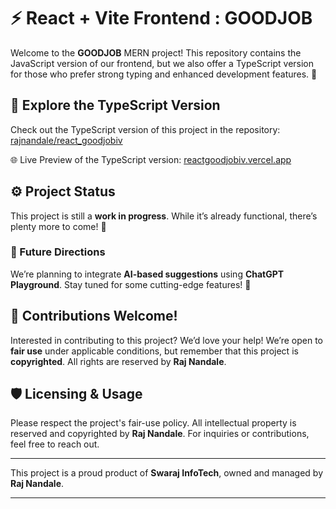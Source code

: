 # ⚡ React + Vite Frontend : GOODJOB

Welcome to the **GOODJOB** MERN project! This repository contains the JavaScript version of our frontend, but we also offer a TypeScript version for those who prefer strong typing and enhanced development features. 🎉

## 🚀 Explore the TypeScript Version

Check out the TypeScript version of this project in the repository: [rajnandale/react_goodjobiv](https://github.com/rajnandale/react_goodjobiv)

🌐 Live Preview of the TypeScript version: [reactgoodjobiv.vercel.app](https://reactgoodjobiv.vercel.app)

## ⚙️ Project Status

This project is still a **work in progress**. While it’s already functional, there’s plenty more to come! 🚧

### 🌟 Future Directions
We’re planning to integrate **AI-based suggestions** using **ChatGPT Playground**. Stay tuned for some cutting-edge features! 🤖

## 🙌 Contributions Welcome!

Interested in contributing to this project? We’d love your help! We’re open to **fair use** under applicable conditions, but remember that this project is **copyrighted**. All rights are reserved by **Raj Nandale**.

## 🛡️ Licensing & Usage

Please respect the project's fair-use policy. All intellectual property is reserved and copyrighted by **Raj Nandale**. For inquiries or contributions, feel free to reach out.

---

This project is a proud product of **Swaraj InfoTech**, owned and managed by **Raj Nandale**.

---
